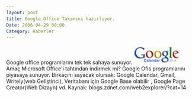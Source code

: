 ```yaml
---
layout: post
title: Google Office Takımını hazırlıyor.
Date: 2006-04-29 00:00
Category: Haberler
---
```


Google office programlarını tek tek sahaya sunuyor.
![google_calendar.gif][]Amaç Microsoft Office'i tahtından indirmek mi?
Google Ofis programlarını piyasaya sunuyor. Birkaçını sayacak olursak:
Google Calendar, Gmail, Writely(web Geliştirici), Veritabanı için Google
Base olabilir , Google Page Creator(Web Dizayn) vd. Kaynak:
blogs.zdnet.com/web2explorer/?cat=14

  [google_calendar.gif]: /images/google_calendar.thumbnail.gif
    "google_calendar.gif"